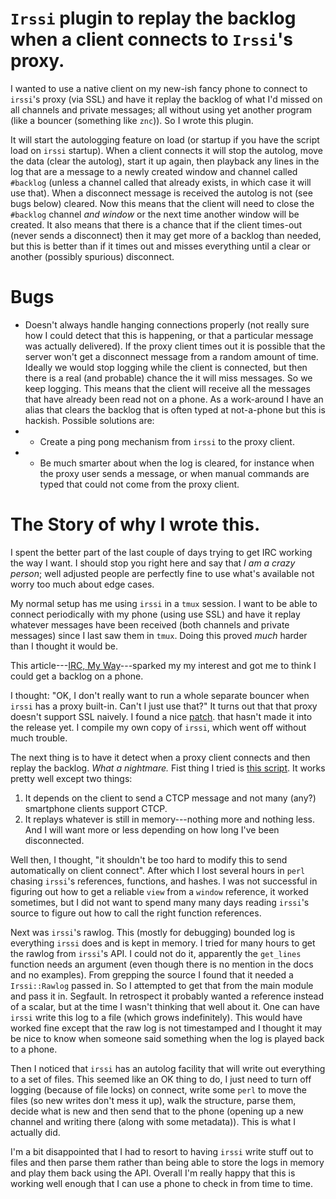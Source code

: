 `Irssi` plugin to replay the backlog when a client connects to `Irssi`'s proxy.
===============================================================================
I wanted to use a native client on my new-ish fancy phone to connect
to `irssi`'s proxy (via SSL) and have it replay the backlog of what
I'd missed on all channels and private messages; all without using yet
another program (like a bouncer (something like `znc`)).  So I wrote this
plugin.

It will start the autologging feature on load (or startup if you have the
script load on `irssi` startup).  When a client connects it will stop the
autolog, move the data (clear the autolog), start it up again,
then playback any lines in the
log that are a message to a newly created
window and channel called `#backlog` (unless a channel called that already
exists, in which case it will use that).
When a disconnect message is received the autolog is not (see bugs below)
cleared.
Now this means that the client will need to close the `#backlog`
channel *and window* or the next time another window will be created.  It also
means that there is a chance that if the client times-out (never sends a
disconnect) then it may get more of a backlog than needed, but this is
better than if it times out and misses everything until a clear or
another (possibly spurious) disconnect.

Bugs
====
*  Doesn't always handle hanging connections properly (not really sure
how I could detect that this is happening, or that a particular message
was actually delivered).  If the proxy client times out it is possible
that the server won't get a disconnect message from a random amount of
time.  Ideally we would stop logging while the client is connected, but
then there is a real (and probable) chance the it will miss messages.
So we keep logging.  This means that the client will receive all the
messages that have already been read not on a phone.  As a work-around
I have an alias that clears the backlog that is often typed at not-a-phone
but this is hackish.  Possible solutions are:
*   *  Create a ping pong mechanism from `irssi` to the proxy client.
*   *  Be much smarter about when the log is cleared, for instance when
the proxy user sends a message, or when manual commands are typed that
could not come from the proxy client.

The Story of why I wrote this.
==============================
I spent the better part of the last couple of days trying to get IRC working
the way I want.  I should stop you right here and say that *I am a crazy
person*; well adjusted people are perfectly fine to use what's available not
worry too much about edge cases.

My normal setup has me using `irssi` in a `tmux` session.  I want to be able to
connect periodically with my phone (using use SSL) and have it replay whatever
messages have been received (both channels and private messages) since I last saw
them in `tmux`.  Doing this proved _much_ harder than I thought it would be.

This article---[IRC, My Way](http://noswap.com/articles/irc/)---sparked my
my interest and got me to think I could get a backlog on a phone.

I thought: "OK, I don't really want to run a whole separate bouncer when `irssi`
has a proxy built-in.  Can't I just use that?"  It turns out that that
proxy doesn't support SSL naively.  I found a nice
[patch](http://bugs.irssi.org/index.php?do=details&task_id=645).
that hasn't made it into the release yet.  I compile my own
copy of `irssi`, which went off without much trouble.

The next thing is to have it detect when a proxy client connects and then
replay the backlog.  *What a nightmare.*  Fist thing I tried is [this
script](http://wouter.coekaerts.be/irssi/proxy_backlog).  It works pretty well
except two things:

1. It depends on the client to send a CTCP message and not many (any?)
smartphone clients support CTCP.
2. It replays whatever is still in memory---nothing more and nothing less.
And I will want more or less depending on how long I've been disconnected.

Well then, I thought, "it shouldn't be too hard to modify this to send
automatically on client connect".  After which I lost several hours in `perl`
chasing `irssi`'s references, functions, and hashes.  I was not successful
in figuring out how to get a reliable `view` from a `window` reference, it
worked sometimes, but I did not want to spend many many days reading `irssi`'s
source to figure out how to call the right function references.

Next was `irssi`'s rawlog.  This (mostly for debugging) bounded log is
everything `irssi` does and is kept in memory.  I tried for many hours to get
the rawlog from `irssi`'s API.  I could not do it, apparently the `get_lines`
function needs an argument (even though there is no mention in the
docs and no examples).  From grepping the source I found that it needed a
`Irssi::Rawlog` passed in.  So I attempted to get that from the main module
and pass it in.  Segfault.  In retrospect it probably wanted a reference
instead of a scalar, but at the time I wasn't thinking that well about it.
One can have `irssi` write
this log to a file (which grows indefinitely).  This would have worked fine
except that the raw log is not timestamped and I thought it may be nice to
know when someone said something when the log is played back to a phone.

Then I noticed that `irssi` has an autolog facility that will write out
everything to a set of files.  This seemed like an OK thing to do, I just
need to turn off logging (because of file locks) on connect, write some
`perl` to move the files (so new writes don't mess it up), walk the structure,
parse them, decide what is new and then send that to the phone (opening up a new
channel and writing there (along with some metadata)).  This is what
I actually did.

I'm a bit disappointed that I had to resort to having `irssi` write stuff out
to files and then parse them rather than being able to store the logs in memory
and play them back using the API.  Overall I'm really happy that this is working
well enough that I can use a phone to check in from time to time.
